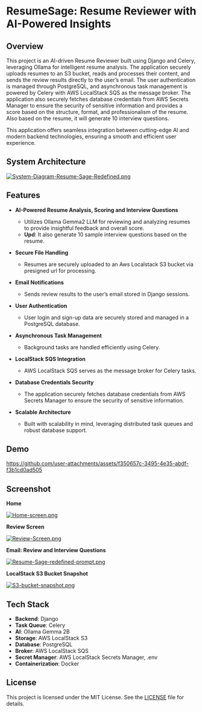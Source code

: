 # ResumeSage: Resume Reviewer with AI-Powered Insights

## Overview
This project is an AI-driven Resume Reviewer built using Django and Celery, leveraging Ollama for intelligent resume analysis. The application securely uploads resumes to an S3 bucket, reads and processes their content, and sends the review results directly to the user’s email. The user authentication is managed through PostgreSQL, and asynchronous task management is powered by Celery with AWS LocalStack SQS as the message broker. The application also securely fetches database credentials from AWS Secrets Manager to ensure the security of sensitive information and provides a score based on the structure, format, and professionalism of the resume. Also based on the resume, it will generate 10 interview questions.

This application offers seamless integration between cutting-edge AI and modern backend technologies, ensuring a smooth and efficient user experience.

## System Architecture
[![System-Diagram-Resume-Sage-Redefined.png](https://i.postimg.cc/dQpgXNQK/System-Diagram-Resume-Sage-Redefined.png)](https://postimg.cc/rzGhRJth)

## Features

- **AI-Powered Resume Analysis, Scoring and Interview Questions**
  - Utilizes Ollama Gemma2 LLM for reviewing and analyzing resumes to provide insightful feedback and overall score.
  - **Upd**: It also generate 10 sample interview questions based on the resume.

- **Secure File Handling**
  - Resumes are securely uploaded to an Aws Localstack S3 bucket via presigned url for processing.

- **Email Notifications**
  - Sends review results to the user’s email stored in Django sessions.

- **User Authentication**
  - User login and sign-up data are securely stored and managed in a PostgreSQL database.

- **Asynchronous Task Management**
  - Background tasks are handled efficiently using Celery.

- **LocalStack SQS Integration**
  - AWS LocalStack SQS serves as the message broker for Celery tasks.

- **Database Credentials Security**
  - The application securely fetches database credentials from AWS Secrets Manager to ensure the security of sensitive information.

- **Scalable Architecture**
  - Built with scalability in mind, leveraging distributed task queues and robust database support.

## Demo

https://github.com/user-attachments/assets/f350657c-3495-4e35-abdf-f3b1cd0ad505


## Screenshot
**Home**

[![Home-screen.png](https://i.postimg.cc/mrxR07kn/Home-screen.png)](https://postimg.cc/3kZPG4gj)

**Review Screen**

[![Review-Screen.png](https://i.postimg.cc/0NQS6RPm/Review-Screen.png)](https://postimg.cc/QF2CPzBx)

**Email: Review and Interview Questions**

[![Resume-Sage-redefined-prompt.png](https://i.postimg.cc/HntPVxmX/Resume-Sage-redefined-prompt.png)](https://postimg.cc/5Q6mrf62)

**LocalStack S3 Bucket Snapshot**

[![S3-bucket-snapshot.png](https://i.postimg.cc/wBmS0Z77/S3-bucket-snapshot.png)](https://postimg.cc/B8JYvh50)

## Tech Stack

- **Backend**: Django
- **Task Queue**: Celery
- **AI**: Ollama Gemma 2B
- **Storage**: AWS LocalStack S3
- **Database**: PostgreSQL
- **Broker**: AWS LocalStack SQS
- **Secret Manager**: AWS LocalStack Secrets Manager, .env
- **Containerization**: Docker

## License

This project is licensed under the MIT License. See the [LICENSE](LICENSE) file for details.
